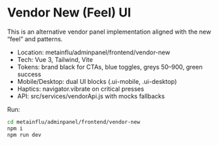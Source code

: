 # Vendor New (Feel) UI

This is an alternative vendor panel implementation aligned with the new “feel” and patterns.

- Location: metainflu/adminpanel/frontend/vendor-new
- Tech: Vue 3, Tailwind, Vite
- Tokens: brand black for CTAs, blue toggles, greys 50–900, green success
- Mobile/Desktop: dual UI blocks (.ui-mobile, .ui-desktop)
- Haptics: navigator.vibrate on critical presses
- API: src/services/vendorApi.js with mocks fallbacks

Run:
```bash
cd metainflu/adminpanel/frontend/vendor-new
npm i
npm run dev
```
